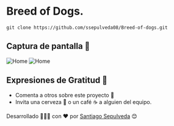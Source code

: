 # Breed of Dogs.

```
git clone https://github.com/ssepulveda08/Breed-of-dogs.git
```

## Captura de pantalla 📱
![Home](https://github.com/ssepulveda08/Breed-of-dogs/blob/main/Home.png)
![Home](https://github.com/ssepulveda08/Breed-of-dogs/blob/main/Home1.png)

## Expresiones de Gratitud 🎁
* Comenta a otros sobre este proyecto 📢
* Invita una cerveza 🍺 o un café ☕ a alguien del equipo.


Desarrollado 🧑🏼‍💻 con ❤️ por [Santiago Sepulveda](https://github.com/ssepulveda08) 😊
